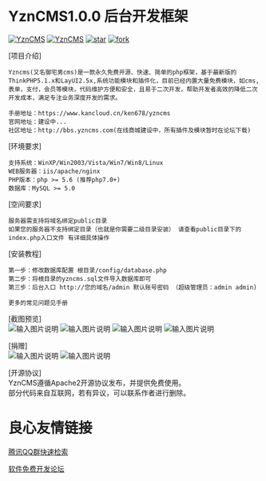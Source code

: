 # YznCMS1.0.0 后台开发框架
[![YznCMS](https://img.shields.io/badge/license-Apache%202-blue.svg)](http://bbs.yzncms.com/)
[![YznCMS](https://img.shields.io/badge/YznCMS-1.0.0-brightgreen.svg)](http://bbs.yzncms.com/)
[![star](https://gitee.com/ken678/YZNCMS/badge/star.svg?theme=dark)](https://gitee.com/ken678/YZNCMS/stargazers)
[![fork](https://gitee.com/ken678/YZNCMS/badge/fork.svg?theme=dark)](https://gitee.com/ken678/YZNCMS/members)

[项目介绍]
```
Yzncms(又名御宅男cms)是一款永久免费开源、快速、简单的php框架，基于最新版的ThinkPHP5.1.x和LayUI2.5x,系统功能模块和插件化，目前已经内置大量免费模块，如cms,表单，支付，会员等模块，代码维护方便和安全，且易于二次开发，帮助开发者高效的降低二次开发成本，满足专注业务深度开发的需求。

手册地址：https://www.kancloud.cn/ken678/yzncms
官网地址：建设中...
社区地址：http://bbs.yzncms.com(在线商城建设中，所有插件及模块暂时在论坛下载)
```
[环境要求]
```
支持系统：WinXP/Win2003/Vista/Win7/Win8/Linux
WEB服务器：iis/apache/nginx
PHP版本：php >= 5.6 (推荐php7.0+)
数据库：MySQL >= 5.0
```
[空间要求]
```
服务器需支持将域名绑定public目录
如果您的服务器不支持绑定目录（也就是你需要二级目录安装） 请查看public目录下的index.php入口文件 有详细具体操作
```
[安装教程]
```
第一步：修改数据库配置 根目录/config/database.php  
第二步：将根目录的yzncms.sql文件导入数据库即可  
第三步：后台入口 http://您的域名/admin 默认账号密码 （超级管理员：admin admin)
```

```
更多的常见问题见手册
```


[截图预览]  
![输入图片说明](https://images.gitee.com/uploads/images/2019/0305/183046_a3672965_555541.png "YZNCMS后台管理系统.png")
![输入图片说明](https://images.gitee.com/uploads/images/2018/1225/133448_0555dfbc_555541.png "YZNCMS后台管理系统.png")
![输入图片说明](https://images.gitee.com/uploads/images/2019/1206/103253_1d73b130_555541.png "YZNCMS后台管理系统.png")
![输入图片说明](https://images.gitee.com/uploads/images/2019/1206/103408_28aa8e30_555541.png "YZNCMS后台管理系统.png")

[捐赠]  
![输入图片说明](https://images.gitee.com/uploads/images/2019/0110/175836_7cb23388_555541.jpeg "1547112799941_01.jpg")
![输入图片说明](https://images.gitee.com/uploads/images/2019/0110/181152_57b5113e_555541.jpeg "mm_facetoface_collect_qrcode_1547113957376_01.jpg")

[开源协议]  
YznCMS遵循Apache2开源协议发布，并提供免费使用。  
部分代码来自互联网，若有异议，可以联系作者进行删除。

 # 良心友情链接

[腾讯QQ群快速检索](http://u.720life.cn/s/8cf73f7c)

[软件免费开发论坛](http://u.720life.cn/s/bbb01dc0)